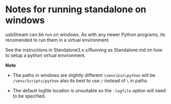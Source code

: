 # Notes for running standalone on windows

usbStream can be run on windows.  As with any newer Python programs, its recomended to run them in a virtual environment.

See the instructions in Standalone3.x.x/Running as Standalone.md on how to setup a python virtual environment.

**Note**
- The paths in windows are slightly different `\venv\bin\python` will be `/venv/Scripts/python`  also its best to use `/` instead of `\` in paths

- The default logfile location is unsuitable so the `-logfile` option will need to be specified.

